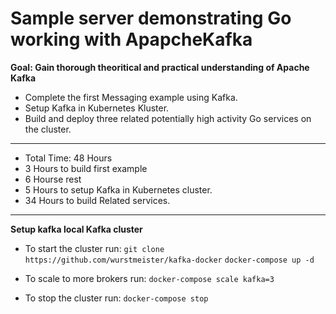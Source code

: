 # Sample server demonstrating Go working with ApapcheKafka

**Goal: Gain thorough theoritical and practical understanding of Apache Kafka**

* Complete the first Messaging example using Kafka.
* Setup Kafka in Kubernetes Kluster.
* Build and deploy three related potentially high activity Go services on the cluster.
----
* Total Time: 48 Hours
* 3 Hours to build first example
* 6 Hourse rest
* 5 Hours to setup Kafka in Kubernetes cluster.
* 34 Hours to build Related services.
----


**Setup kafka local Kafka cluster**
* To start the cluster run:
  `git clone https://github.com/wurstmeister/kafka-docker`
  `docker-compose up -d`

* To scale to more brokers run:
  `docker-compose scale kafka=3`

* To stop the cluster run:
  `docker-compose stop`